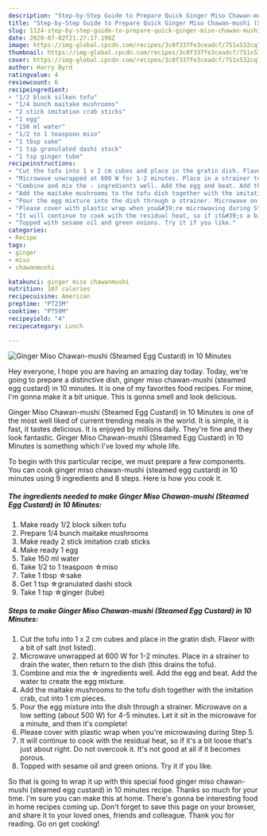 ```yaml
---
description: "Step-by-Step Guide to Prepare Quick Ginger Miso Chawan-mushi (Steamed Egg Custard) in 10 Minutes"
title: "Step-by-Step Guide to Prepare Quick Ginger Miso Chawan-mushi (Steamed Egg Custard) in 10 Minutes"
slug: 1124-step-by-step-guide-to-prepare-quick-ginger-miso-chawan-mushi-steamed-egg-custard-in-10-minutes
date: 2020-07-02T21:27:17.198Z
image: https://img-global.cpcdn.com/recipes/3c0f337fe3ceadcf/751x532cq70/ginger-miso-chawan-mushi-steamed-egg-custard-in-10-minutes-recipe-main-photo.jpg
thumbnail: https://img-global.cpcdn.com/recipes/3c0f337fe3ceadcf/751x532cq70/ginger-miso-chawan-mushi-steamed-egg-custard-in-10-minutes-recipe-main-photo.jpg
cover: https://img-global.cpcdn.com/recipes/3c0f337fe3ceadcf/751x532cq70/ginger-miso-chawan-mushi-steamed-egg-custard-in-10-minutes-recipe-main-photo.jpg
author: Harry Byrd
ratingvalue: 4
reviewcount: 6
recipeingredient:
- "1/2 block silken tofu"
- "1/4 bunch maitake mushrooms"
- "2 stick imitation crab sticks"
- "1 egg"
- "150 ml water"
- "1/2 to 1 teaspoon miso"
- "1 tbsp sake"
- "1 tsp granulated dashi stock"
- "1 tsp ginger tube"
recipeinstructions:
- "Cut the tofu into 1 x 2 cm cubes and place in the gratin dish. Flavor with a bit of salt (not listed)."
- "Microwave unwrapped at 600 W for 1-2 minutes. Place in a strainer to drain the water, then return to the dish (this drains the tofu)."
- "Combine and mix the ☆ ingredients well. Add the egg and beat. Add the water to create the egg mixture."
- "Add the maitake mushrooms to the tofu dish together with the imitation crab, cut into 1 cm pieces."
- "Pour the egg mixture into the dish through a strainer. Microwave on a low setting (about 500 W) for 4-5 minutes. Let it sit in the microwave for a minute, and then it&#39;s complete!"
- "Please cover with plastic wrap when you&#39;re microwaving during Step 5."
- "It will continue to cook with the residual heat, so if it&#39;s a bit loose that&#39;s just about right. Do not overcook it. It&#39;s not good at all if it becomes porous."
- "Topped with sesame oil and green onions. Try it if you like."
categories:
- Recipe
tags:
- ginger
- miso
- chawanmushi

katakunci: ginger miso chawanmushi 
nutrition: 107 calories
recipecuisine: American
preptime: "PT23M"
cooktime: "PT59M"
recipeyield: "4"
recipecategory: Lunch

---
```



![Ginger Miso Chawan-mushi (Steamed Egg Custard) in 10 Minutes](https://img-global.cpcdn.com/recipes/3c0f337fe3ceadcf/751x532cq70/ginger-miso-chawan-mushi-steamed-egg-custard-in-10-minutes-recipe-main-photo.jpg)

Hey everyone, I hope you are having an amazing day today. Today, we're going to prepare a distinctive dish, ginger miso chawan-mushi (steamed egg custard) in 10 minutes. It is one of my favorites food recipes. For mine, I'm gonna make it a bit unique. This is gonna smell and look delicious.

Ginger Miso Chawan-mushi (Steamed Egg Custard) in 10 Minutes is one of the most well liked of current trending meals in the world. It is simple, it is fast, it tastes delicious. It is enjoyed by millions daily. They're fine and they look fantastic. Ginger Miso Chawan-mushi (Steamed Egg Custard) in 10 Minutes is something which I've loved my whole life.




To begin with this particular recipe, we must prepare a few components. You can cook ginger miso chawan-mushi (steamed egg custard) in 10 minutes using 9 ingredients and 8 steps. Here is how you cook it.

<!--inarticleads1-->

##### The ingredients needed to make Ginger Miso Chawan-mushi (Steamed Egg Custard) in 10 Minutes:

1. Make ready 1/2 block silken tofu
1. Prepare 1/4 bunch maitake mushrooms
1. Make ready 2 stick imitation crab sticks
1. Make ready 1 egg
1. Take 150 ml water
1. Take 1/2 to 1 teaspoon ☆miso
1. Take 1 tbsp ☆sake
1. Get 1 tsp ☆granulated dashi stock
1. Take 1 tsp ☆ginger (tube)




<!--inarticleads2-->

##### Steps to make Ginger Miso Chawan-mushi (Steamed Egg Custard) in 10 Minutes:

1. Cut the tofu into 1 x 2 cm cubes and place in the gratin dish. Flavor with a bit of salt (not listed).
1. Microwave unwrapped at 600 W for 1-2 minutes. Place in a strainer to drain the water, then return to the dish (this drains the tofu).
1. Combine and mix the ☆ ingredients well. Add the egg and beat. Add the water to create the egg mixture.
1. Add the maitake mushrooms to the tofu dish together with the imitation crab, cut into 1 cm pieces.
1. Pour the egg mixture into the dish through a strainer. Microwave on a low setting (about 500 W) for 4-5 minutes. Let it sit in the microwave for a minute, and then it&#39;s complete!
1. Please cover with plastic wrap when you&#39;re microwaving during Step 5.
1. It will continue to cook with the residual heat, so if it&#39;s a bit loose that&#39;s just about right. Do not overcook it. It&#39;s not good at all if it becomes porous.
1. Topped with sesame oil and green onions. Try it if you like.




So that is going to wrap it up with this special food ginger miso chawan-mushi (steamed egg custard) in 10 minutes recipe. Thanks so much for your time. I'm sure you can make this at home. There's gonna be interesting food in home recipes coming up. Don't forget to save this page on your browser, and share it to your loved ones, friends and colleague. Thank you for reading. Go on get cooking!
